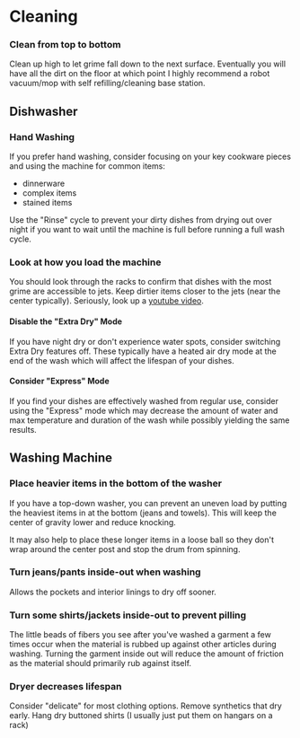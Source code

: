 # Cleaning

### Clean from top to bottom
Clean up high to let grime fall down to the next surface. 
Eventually you will have all the dirt on the floor at which point I highly recommend a robot vacuum/mop with self refilling/cleaning base station.

## Dishwasher

### Hand Washing
If you prefer hand washing, consider focusing on your key cookware pieces and using the machine for common items:
- dinnerware 
- complex items 
- stained items

Use the "Rinse" cycle to prevent your dirty dishes from drying out over night if you want to wait until the machine is full before running a full wash cycle.

### Look at how you load the machine
You should look through the racks to confirm that dishes with the most grime are accessible to jets.
Keep dirtier items closer to the jets (near the center typically).
Seriously, look up a [youtube video](https://youtu.be/jHP942Livy0?si=IuwhrM9RhbpwHqQq).

#### Disable the "Extra Dry" Mode
If you have night dry or don't experience water spots, consider switching Extra Dry features off. These typically have a heated air dry mode at the end of the wash which will affect the lifespan of your dishes.

#### Consider "Express" Mode
If you find your dishes are effectively washed from regular use, consider using the "Express" mode which may decrease the amount of water and max temperature and duration of the wash while possibly yielding the same results.

## Washing Machine

### Place heavier items in the bottom of the washer
If you have a top-down washer, you can prevent an uneven load by putting the heaviest items in at the bottom (jeans and towels). This will keep the center of gravity lower and reduce knocking.

It may also help to place these longer items in a loose ball so they don't wrap around the center post and stop the drum from spinning.

### Turn jeans/pants inside-out when washing
Allows the pockets and interior linings to dry off sooner.

### Turn some shirts/jackets inside-out to prevent pilling
The little beads of fibers you see after you've washed a garment a few times occur when the material is rubbed up against other articles during washing. Turning the garment inside out will reduce the amount of friction as the material should primarily rub against itself.

### Dryer decreases lifespan
Consider "delicate" for most clothing options. Remove synthetics that dry early. Hang dry buttoned shirts (I usually  just put them on hangars on a rack)
